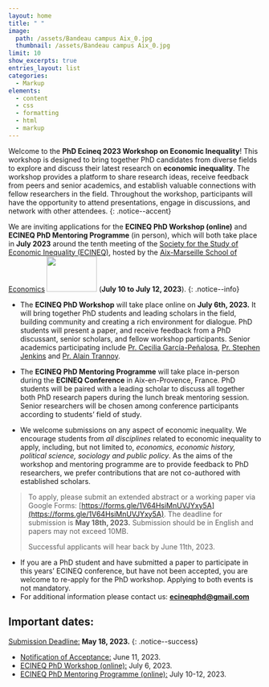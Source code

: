 ```yaml
---
layout: home
title: " "
image: 
  path: /assets/Bandeau campus Aix_0.jpg
  thumbnail: /assets/Bandeau campus Aix_0.jpg
limit: 10
show_excerpts: true
entries_layout: list
categories:
  - Markup
elements:
  - content
  - css
  - formatting
  - html
  - markup  
---
```


Welcome to the **PhD Ecineq 2023 Workshop on Economic Inequality**! This workshop is designed to bring together PhD candidates from diverse fields to explore and discuss their latest research on **economic inequality**. The workshop provides a platform to share research ideas, receive feedback from peers and senior academics, and establish valuable connections with fellow researchers in the field. Throughout the workshop, participants will have the opportunity to attend presentations, engage in discussions, and network with other attendees. 
{: .notice--accent}



 We are inviting applications for the **ECINEQ PhD Workshop (online)** and **ECINEQ PhD Mentoring Programme** (in person), which will both take place in **July 2023** around the tenth meeting of the [Society for the Study of Economic Inequality (ECINEQ)](http://www.ecineq.org/), hosted by the [Aix-Marseille School of Economics](https://www.amse-aixmarseille.fr/en/) <img src="https://user-images.githubusercontent.com/47663697/204860013-a02021b6-32d1-4e85-8696-f0c746508ed3.png" width="100" height="70"> (**July 10 to July 12, 2023**).
 {: .notice--info}
 
 
* The **ECINEQ PhD Workshop** will take place online on **July 6th, 2023.** It will bring together PhD students and leading scholars in the field, building community and creating a rich environment for dialogue. PhD students will present a paper, and receive feedback from a PhD discussant, senior scholars, and fellow workshop participants. Senior academics participating include [Pr. Cecilia García-Peñalosa](https://sites.google.com/view/ceciliagarciapenalosa), [Pr. Stephen Jenkins](https://sticerd.lse.ac.uk/_new/people/person.asp?id=7258) and [Pr. Alain Trannoy](https://perso.amse-aixmarseille.fr/trannoy/).


* The **ECINEQ PhD Mentoring Programme** will take place in-person during the **ECINEQ Conference** in Aix-en-Provence, France. PhD students will be paired with a leading scholar to discuss all together both PhD research papers during the lunch break mentoring session. Senior researchers will be chosen among conference participants according to students’ field of study.
* We welcome submissions on any aspect of economic inequality. We encourage students from *all disciplines* related to economic inequality to apply, including, but not limited to, *economics, economic history, political science, sociology and public policy*. As the aims of the workshop and mentoring programme are to provide feedback to PhD researchers, we prefer contributions that are not co-authored with established scholars.


> To apply, please submit an extended abstract or a working paper via Google Forms: [https://forms.gle/1V64HsiMnUVJYxy5A](https://forms.gle/1V64HsiMnUVJYxy5A).
> The deadline for submission is **May 18th, 2023.**
> Submission should be in English and papers may not exceed 10MB.
> <footer> Successful applicants will hear back by June 11th, 2023.</footer>


* If you are a PhD student and have submitted a paper to participate in this years’ ECINEQ conference, but have not been accepted, you are welcome to re-apply for the PhD workshop. Applying to both events is not mandatory. 
* <i class="fa fa-envelope"></i> For additional information please contact us: **ecineqphd@gmail.com**

## Important dates:
 <ins>Submission Deadline:</ins> **May 18, 2023.**
{: .notice--success}
* <ins>Notification of Acceptance:</ins> June 11, 2023.
* <ins>ECINEQ PhD Workshop (online):</ins> July 6, 2023.
* <ins>ECINEQ PhD Mentoring Programme (online):</ins> July 10-12, 2023.


